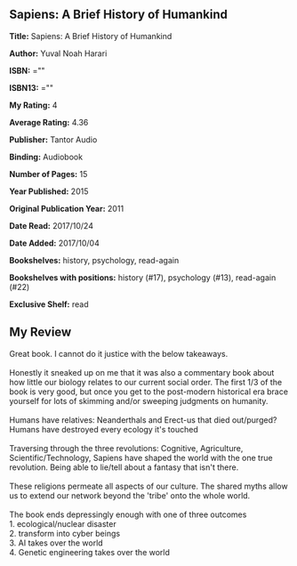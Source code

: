 ## Sapiens: A Brief History of Humankind

**Title:** Sapiens: A Brief History of Humankind

**Author:** Yuval Noah Harari

**ISBN:** =""

**ISBN13:** =""

**My Rating:** 4

**Average Rating:** 4.36

**Publisher:** Tantor Audio

**Binding:** Audiobook

**Number of Pages:** 15

**Year Published:** 2015

**Original Publication Year:** 2011

**Date Read:** 2017/10/24

**Date Added:** 2017/10/04

**Bookshelves:** history, psychology, read-again

**Bookshelves with positions:** history (#17), psychology (#13), read-again (#22)

**Exclusive Shelf:** read


## My Review

Great book. I cannot do it justice with the below takeaways.<br/><br/>Honestly it sneaked up on me that it was also a commentary book about how little our biology relates to our current social order. The first 1/3 of the book is very good, but once you get to the post-modern historical era brace yourself for lots of skimming and/or sweeping judgments on humanity.<br/><br/>Humans have relatives: Neanderthals and Erect-us that died out/purged?<br/>Humans have destroyed every ecology it's touched<br/><br/>Traversing through the three revolutions: Cognitive, Agriculture, Scientific/Technology, Sapiens have shaped the world with the one true revolution. Being able to lie/tell about a fantasy that isn't there.<br/><br/>These religions permeate all aspects of our culture. The shared myths allow us to extend our network beyond the 'tribe' onto the whole world.<br/><br/>The book ends depressingly enough with one of three outcomes<br/>1. ecological/nuclear disaster<br/>2. transform into cyber beings<br/>3. AI takes over the world<br/>4. Genetic engineering takes over the world
